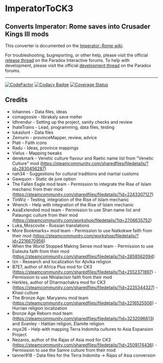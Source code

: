 # ImperatorToCK3
## Converts Imperator: Rome saves into Crusader Kings III mods

This converter is documented on the [Imperator: Rome wiki](https://imperator.paradoxwikis.com/Imperator_To_CK3_Converter).

For troubleshooting, bugreporting, or other help, please visit the official [release thread](https://forum.paradoxplaza.com/forum/threads/imperator-to-ck3-release-thread.1415172/) on the Paradox Interactive forums.
To help with development, please visit the official [development thread](https://forum.paradoxplaza.com/forum/threads/imperator-to-ck3-development-thread.1415175/) on the Paradox forums.

---

[![CodeFactor](https://www.codefactor.io/repository/github/paradoxgameconverters/imperatortock3/badge/master)](https://www.codefactor.io/repository/github/paradoxgameconverters/imperatortock3/overview/master)
[![Codacy Badge](https://app.codacy.com/project/badge/Grade/8a9f106c7b9a43faa37ad74b5897edc5)](https://www.codacy.com/gh/ParadoxGameConverters/ImperatorToCK3/dashboard?utm_source=github.com&amp;utm_medium=referral&amp;utm_content=ParadoxGameConverters/ImperatorToCK3&amp;utm_campaign=Badge_Grade)
[![Coverage Status](https://coveralls.io/repos/github/ParadoxGameConverters/ImperatorToCK3/badge.svg?branch=master)](https://coveralls.io/github/ParadoxGameConverters/ImperatorToCK3?branch=master)

## Credits
- Iohannes - Data files, ideas
- comagoosie - librakaly save melter
- Idhrendur - Setting up the project, sanity checks and review
- IhateTrains - Lead, programming, data files, testing
- lukaslunt - Data files
- Zemurin - provinceMapper, review, advice
- Plati - Faith icons
- Radu - Ideas, province mappings
- Vielus - Mapping tweaks
- derekmark - Venetic culture flavour and Raetic name list from "Venetic Culture" mod (https://steamcommunity.com/sharedfiles/filedetails/?id=2830456287)
- nah34 - Suggestions for cultural traditions and martial customs
- Gawquon - Static de jure option
- The Fallen Eagle mod team - Permission to integrate the Rise of Islam mechanic from their mod (https://steamcommunity.com/sharedfiles/filedetails/?id=2243307127)
- TinWiz - Testing, integration of the Rise of Islam mechanic
- Wrench - Help with integration of the Rise of Islam mechanic
- AsiaExtended mod team - Permission to use Shan name list and Palaungic culture from their mod (https://steamcommunity.com/workshop/filedetails/?id=2706635752)
- Luka_Moscovite - Russian translations
- More Bookmarks+ mod team - Permission to use Natkokwe faith from their mod (https://steamcommunity.com/workshop/filedetails/?id=2216670956)
- When the World Stopped Making Sense mod team - Permission to use Eiateuta faith from their mod (https://steamcommunity.com/sharedfiles/filedetails/?id=2858562094)
- Izn - Research and localization for Ajivika religion
- B7E7, author of Africa Plus mod for CK3 (https://steamcommunity.com/sharedfiles/filedetails/?id=2552371897) - Permission to use Nhialacism faith from their mod
- Herkles, author of Dharmachakra mod for CK3 (https://steamcommunity.com/sharedfiles/filedetails/?id=2235344327) - Khasi culture
- The Bronze Age: Maryannu mod team (https://steamcommunity.com/sharedfiles/filedetails/?id=2216525506) - Hurrian religion localization
- Bronze Age Reborn mod team (https://steamcommunity.com/sharedfiles/filedetails/?id=3232096613) and Svanley - Hattian religion, Elamite religion
- កាបូន26 - Help with mapping Terra Indomita cultures to Asia Expansion Project
- Nezaros, author of the Rajas of Asia mod for CK3 (https://steamcommunity.com/sharedfiles/filedetails/?id=2509174436) - Permission to use the Samre culture from their mod
- tanner918 - Data files for the Terra Indomita -> Rajas of Asia conversion